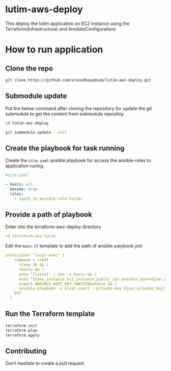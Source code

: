 # lutim-aws-deploy
This deploy the lutim application on EC2 instance using the Terraform(Infrastructure) and Ansible(Configuration)

# How to run application

## Clone the repo
```sh
git clone https://github.com/arunodhayamsam/lutim-aws-deploy.git
```

## Submodule update

Put the below command after cloning the repository for update the git submodule to get the content from submodule repositoy

```sh
cd lutim-aws-deploy

git submodule update --init

```
## Create the playbook for task running

Create the `site.yaml` ansible playbook for access the ansible-roles to application runing.

```yaml
#site.yaml

- hosts: all
  become: true
  roles:
    - <path_to_ansible-role-lutim>

```    

## Provide a path of playbook 

Enter into the terraform-aws-deploy directory
```yaml
cd terraform-aws-lutim
``` 
Edit the `main.tf` template to add the path of ansible palybook.yml 
```yaml
provisioner "local-exec" {
    command = <<EOT
      sleep 30 && \
      >hosts && \
      echo "[lutim]" | tee -a hosts && \
      echo "${aws_instance.ec2_instance.public_ip} ansible_user=${var.user} ansible_ssh_private_key_file=${var.private_key}" | tee -a hosts && \
      export ANSIBLE_HOST_KEY_CHECKING=False && \
      ansible-playbook -u ${var.user} --private-key ${var.private_key} -i hosts <path_to_playbook's_site.yml> 
    EOT
  }
```  
## Run the Terraform template
```sh
terraform init
terraform plan 
terraform apply
```
## Contributing
Don’t hesitate to create a pull request










